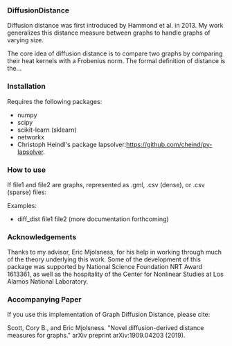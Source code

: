 ### DiffusionDistance
Diffusion distance was first introduced by Hammond et al. in 2013. My work generalizes this distance measure between graphs to handle graphs of varying size. 

The core idea of diffusion distance is to compare two graphs by comparing their heat kernels with a Frobenius norm. The formal definition of distance is the...

### Installation
Requires the following packages:
 - numpy
 - scipy
 - scikit-learn (sklearn)
 - networkx 
 - Christoph Heindl's package lapsolver:https://github.com/cheind/py-lapsolver.

### How to use
If file1 and file2 are graphs, represented as .gml, .csv (dense), or .csv (sparse) files:

Examples:
 - diff_dist file1 file2
(more documentation forthcoming)

### Acknowledgements
Thanks to my advisor, Eric Mjolsness, for his help in working through much of the theory underlying this work.
Some of the development of this package was supported by National Science Foundation NRT Award 1613361, as well as the hospitality of the Center for Nonlinear Studies at Los Alamos National Laboratory. 

### Accompanying Paper
If you use this implementation of Graph Diffusion Distance, please cite: 

Scott, Cory B., and Eric Mjolsness. "Novel diffusion-derived distance measures for graphs." arXiv preprint arXiv:1909.04203 (2019).
